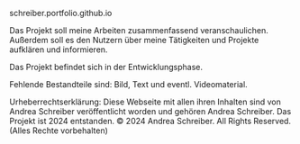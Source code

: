 schreiber.portfolio.github.io

Das Projekt soll meine Arbeiten zusammenfassend veranschaulichen. Außerdem soll es den Nutzern über meine Tätigkeiten und Projekte aufklären und informieren. 

Das Projekt befindet sich in der Entwicklungsphase. 

Fehlende Bestandteile sind: Bild, Text und eventl. Videomaterial. 

Urheberrechtserklärung:
Diese Webseite mit allen ihren Inhalten sind von Andrea Schreiber veröffentlicht worden und gehören Andrea Schreiber. Das Projekt ist 2024 entstanden.
© 2024 Andrea Schreiber. All Rights Reserved. (Alles Rechte vorbehalten) 
